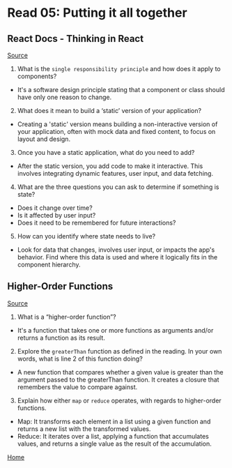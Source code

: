 # Read 05: Putting it all together

## React Docs - Thinking in React

[Source]()

1. What is the `single responsibility principle` and how does it apply to components?

- It's a software design principle stating that a component or class should have only one reason to change.

2. What does it mean to build a ‘static’ version of your application?

- Creating a 'static' version means building a non-interactive version of your application, often with mock data and fixed content, to focus on layout and design.

3. Once you have a static application, what do you need to add?

- After the static version, you add code to make it interactive. This involves integrating dynamic features, user input, and data fetching.

4. What are the three questions you can ask to determine if something is state?

- Does it change over time?
- Is it affected by user input?
- Does it need to be remembered for future interactions?

5. How can you identify where state needs to live?

- Look for data that changes, involves user input, or impacts the app's behavior. Find where this data is used and where it logically fits in the component hierarchy.

## Higher-Order Functions

[Source]()

1. What is a “higher-order function”?

- It's a function that takes one or more functions as arguments and/or returns a function as its result.

2. Explore the `greaterThan` function as defined in the reading. In your own words, what is line 2 of this function doing?

- A new function that compares whether a given value is greater than the argument passed to the greaterThan function. It creates a closure that remembers the value to compare against.

3. Explain how either `map` or `reduce` operates, with regards to higher-order functions.

- Map: It transforms each element in a list using a given function and returns a new list with the transformed values.
- Reduce: It iterates over a list, applying a function that accumulates values, and returns a single value as the result of the accumulation.

[Home](README.md)
